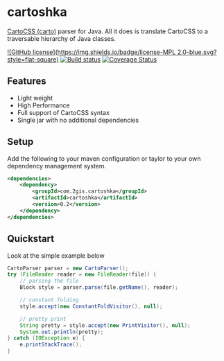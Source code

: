 # cartoshka

[CartoCSS (carto)](https://github.com/mapbox/carto) parser for Java. All it does is translate CartoCSS to a traversable hierarchy of Java classes.

[![GitHub license](https://img.shields.io/badge/license-MPL 2.0-blue.svg?style=flat-square)](LICENSE)
[![Build status](https://travis-ci.org/2gis/cartoshka.svg?branch=master)](https://travis-ci.org/2gis/cartoshka)
[![Coverage Status](https://coveralls.io/repos/2gis/cartoshka/badge.svg?branch=master&service=github)](https://coveralls.io/github/2gis/cartoshka?branch=master)

## Features

*   Light weight
*   High Performance
*   Full support of CartoCSS syntax
*   Single jar with no additional dependencies

## Setup
Add the following to your maven configuration or taylor to your own dependency management system.
```xml
<dependencies>
    <dependency>
        <groupId>com.2gis.cartoshka</groupId>
        <artifactId>cartoshka</artifactId>
        <version>0.2</version>
    </dependency>
</dependencies>
```

## Quickstart
Look at the simple example below
```Java
CartoParser parser = new CartoParser();
try (FileReader reader = new FileReader(file)) {
    // parsing the file
    Block style = parser.parse(file.getName(), reader);

    // constant folding
    style.accept(new ConstantFoldVisitor(), null);

    // pretty print
    String pretty = style.accept(new PrintVisitor(), null);
    System.out.println(pretty);
} catch (IOException e) {
    e.printStackTrace();
}
```
